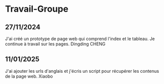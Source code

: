 # Travail-Groupe
## 27/11/2024
J'ai créé un prototype de page web qui comprend l'index et le tableau. Je continue à travail sur les pages. 
Dingding CHENG

## 11/01/2025
J'ai ajouter les urls d'anglais et j'écris un script pour récupérer les contenus de la page web.
Xiaobo